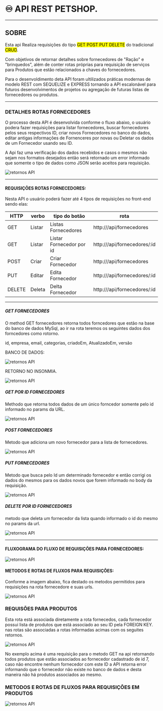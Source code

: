 # :infinity: API REST PETSHOP.
___

## SOBRE

Esta api Realiza requisições do tipo <mark>GET POST PUT DELETE</mark> do tradicional <mark>CRUD</mark>.

Com objetivos de retornar detalhes sobre fornecedores de "Ração" e "brinquedos", além de conter rotas próprias para requisição de serviços para Produtos que estão relacionados a chaves do fornecedores.

Para o desenvoldimento deta API foram ultilizados práticas modernas de modelo REST com SEQUELIZE e EXPRESS tornando a API escalonável para futuros desenvolvimentos de projetos ou agregação de futuras listas de fornecedores ou produtos.

___

### DETALHES ROTAS FORNECEDORES

O processo desta API é desenvolvida conforme o fluxo abaixo, o usuário podera fazer requisições para listar fornecedores, buscar fornecedores pelos seus respectivos ID, criar novos Fornecedores no banco do dados, editar antigas informações de Fornenceres por novas ou Deletar os dados de um Fornecedor usando seu ID.

A Api faz uma verificação dos dados recebidos e casos o mesmos não sejam nos formatos desejados então será retornado um error informado que somente o tipo de dados como JSON serão aceitos para requisição.

<img align="center" alt="retornos API" src="./assets/API REST.png">

___

#### REQUISIÇÕES ROTAS FORNECEDORES:

Nesta API o usuário poderá fazer até 4 tipos de requisições no front-end
sendo elas:

HTTP  | verbo         | tipo do botão             | rota                              |
------|---------------|---------------------------|-----------------------------------|
GET   | Listar        |Listas Fornecedores        | http://<rota>/api/fornecedores    |
GET   | Listar        |Listar Fornecedor   por id | http://<rota>/api/fornecedores/:id|
POST  | Criar         |Criar Fornecedor           | http://<rota>/api/fornecedores    |
PUT   | Editar        |Edita Fornecedor           | http://<rota>/api/fornecedores/:id|
DELETE| Deleta        |Delta Fornecedor           | http://<rota>/api/fornecedores/:id|

___

##### GET FORNECEDORES

O method GET fornecedores retorna todos forncedores que estão na base do banco de dados MySql, ao ir na rota teremos os seguintes dados dos forncedores como rotorno.

id, empresa, email, categorias, criadoEm, AtualizadoEm, versão

BANCO DE DADOS:

<img align="center" alt="retornos API" src="./assets/bandodedados.png">

RETORNO NO INSONMIA.

<img align="center" alt="retornos API" src="./assets/apigetfornecedores.png">

##### GET POR ID FORNECEDORES

Methodo que retorna todos dados de um único forncedor somente pelo id informado no params da URL.

<img align="center" alt="retornos API" src="./assets/apigetporidfornecedores.png">

##### POST FORNECEDORES

Metodo que adiciona um novo fornecedor para a lista de fornecedores.

<img align="center" alt="retornos API" src="./assets/apipostfornecedores.png">

##### PUT FORNECEDORES

Metodo que busca pelo Id um determinado fornecedor e então corrigi os dados do mesmos para os dados novos que forem informado no body da requisição.

<img align="center" alt="retornos API" src="./assets/apiputfornecedores.png">

##### DELETE POR ID FORNECEDORES

metodo que deleta um fornecedor da lista quando informado o id do mesmo no params da url.

<img align="center" alt="retornos API" src="./assets/apideletefornecedores.png">

____

#### FLUXOGRAMA DO FLUXO DE REQUISIÇÕES PARA FORNECEDORES:

<img align="center" alt="retornos API" src="./assets/fluxogramadaurldaapi.png">

#### METODOS E ROTAS DE FLUXOS PARA REQUISIÇÔES:

Conforme a imagem abaixo, fica destado os metodos permitidos para requisições na rota fornecedore e suas urls.

<img align="center" alt="retornos API" src="./assets/diagramadefluxosderequisicao.jpg">

### REQUISÕES PARA PRODUTOS

Esta rota está associada diretamente a rota fornecedos, cada fornecedor possui lista de produtos que está associado ao seu ID pela FOREIGN KEY.
nas rotas são associadas a rotas informadas acimas com os seguites retornos.

<img align="center" alt="retornos API" src="./assets/visualdasrequisicoesparaprodutos.jpg">

No exemplo acima é uma requisição para o metodo GET na api retornando todos produtos que estão associados ao fornecedor cadastrado de id 7, caso não encontre nenhum fornecedor com este ID a API retorna error informando que o fornecedor não existe no banco de dados e desta maneira não há produtos associados ao mesmo.

### METODOS E ROTAS DE FLUXOS PARA REQUISIÇÔES EM PRODUTOS

<img align="center" alt="retornos API" src="./assets/fluxogramadaurldaapiprodutos.jpg">